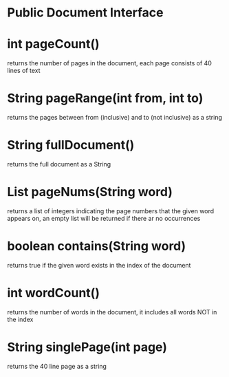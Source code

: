 # Public Document Interface

# int pageCount()
returns the number of pages in the document, each page consists of 40 lines of text

# String pageRange(int from, int to)
returns the pages between from (inclusive) and to (not inclusive) as a string

# String fullDocument()
returns the full document as a String

# List<Integer> pageNums(String word)
returns a list of integers indicating the page numbers that the given word appears on,
an empty list will be returned if there ar no occurrences

# boolean contains(String word)
returns true if the given word exists in the index of the document

# int wordCount()
returns the number of words in the document, it includes all words NOT in the index

# String singlePage(int page)
returns the 40 line page as a string

